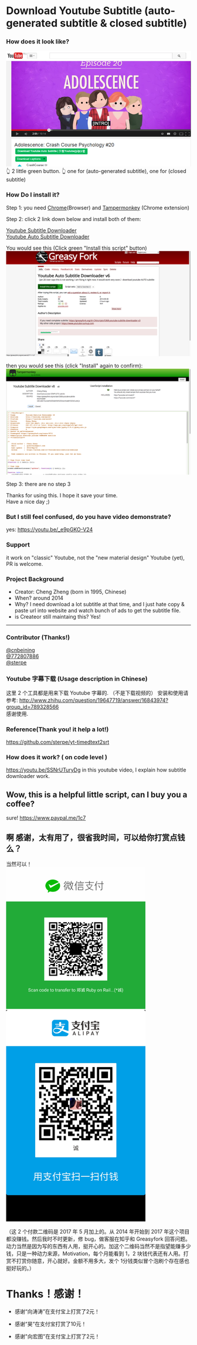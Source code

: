 # Download Youtube Subtitle (auto-generated subtitle & closed subtitle)


### How does it look like?
![1](img_for_readme.png)
👆 2 little green button. 👆
one for (auto-generated subtitle), one for (closed subtitle)

### How Do I install it?
Step 1: you need [Chrome](https://www.google.com/chrome/browser/)(Browser) and [Tampermonkey](https://chrome.google.com/webstore/detail/tampermonkey/dhdgffkkebhmkfjojejmpbldmpobfkfo?utm_source=chrome-ntp-icon) (Chrome extension)


Step 2: click 2 link down below and install both of them:

[Youtube Subtitle Downloader](https://greasyfork.org/scripts/5368-youtube-subtitle-downloader-v2)<br/>
[Youtube Auto Subtitle Downloader](https://greasyfork.org/scripts/5367-youtube-auto-subtitle-downloader)<br/>

You would see this (Click green "Install this script" button)  
![2](install-1.png)

then you would see this (click "Install" again to confirm):  
![3](install.png)

Step 3: there are no step 3  

Thanks for using this. I hope it save your time.    
Have a nice day ;)    

### But I still feel confused, do you have video demonstrate? 
yes: https://youtu.be/_e9pGKO-V24  


### Support
it work on "classic" Youtube, not the "new material design" Youtube (yet), PR is welcome.



### Project Background
* Creator: Cheng Zheng (born in 1995, Chinese)
* When? around 2014
* Why? I need download a lot subtitle at that time, and I just hate copy & paste url into website and watch bunch of ads to get the subtitle file.
* is Createor still maintaing this? Yes!


---

### Contributor (Thanks!)
[@cnbeining](https://github.com/cnbeining)    
[@772807886](https://github.com/772807886)   
[@sterpe](https://github.com/sterpe)


### Youtube 字幕下载  (Usage description in Chinese)

这里 2 个工具都是用来下载 Youtube 字幕的. （不是下载视频的）
安装和使用请参考:
http://www.zhihu.com/question/19647719/answer/16843974?group_id=789328566  
感谢使用.

### Reference(Thank you! it help a lot!)
https://github.com/sterpe/yt-timedtext2srt

### How does it work? ( on code level )
https://youtu.be/SSNrUTuryDg
in this youtube video, I explain how subtitle downloader work.

## Wow, this is a helpful little script, can I buy you a coffee?
sure! 
https://www.paypal.me/1c7

## 啊 感谢，太有用了，很省我时间，可以给你打赏点钱么？
当然可以！     
<img src="https://raw.githubusercontent.com/1c7/Youtube-Auto-Subtitle-Download/master/weixin.png" alt="alt text" width="380">
<img src="https://raw.githubusercontent.com/1c7/Youtube-Auto-Subtitle-Download/master/alipay.jpg" alt="alt text" width="380">

（这 2 个付款二维码是 2017 年 5 月加上的。从 2014 年开始到 2017 年这个项目都没赚钱。然后我时不时更新，修 bug，做客服在知乎和 Greasyfork 回答问题。动力当然是因为写的东西有人用，挺开心的。加这个二维码当然不是指望能赚多少钱，只是一种动力来源，Motivation，每个月能看到 1，2 块钱代表还有人用。打赏不打赏你随意，开心就好。金额不用多大，发个 1分钱类似冒个泡刷个存在感也挺好玩的。）


# Thanks！感谢！
* 感谢“向涛涛”在支付宝上打赏了2元！

* 感谢“昊“在支付宝打赏了10元！

* 感谢"向宏图"在支付宝上打赏了2元！

